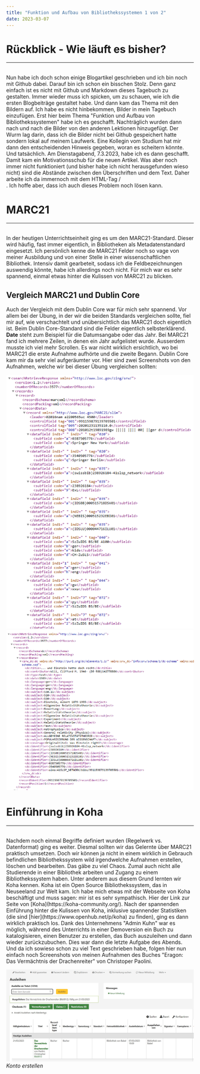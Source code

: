 ```yaml
---
title: "Funktion und Aufbau von Bibliothekssystemen 1 von 2"
date: 2023-03-07
---
```

# Rückblick - Wie läuft es bisher?
---
<br>
Nun habe ich doch schon einige Blogartikel geschrieben und ich bin noch mit Github dabei. Darauf bin ich schon ein bisschen Stolz. Denn ganz einfach ist es nicht
mit Github und Markdown dieses Tagebuch zu gestalten. Immer wieder muss ich spicken, um zu schauen, wie ich die ersten Blogbeiträge gestaltet habe. Und dann kam das
Thema mit den Bildern auf. Ich habe es nicht hinbekommen, Bilder in mein Tagebuch einzufügen. Erst hier beim Thema "Funktion und Aufbau von Bibliothekssystemen" habe 
ich es geschafft. Nachträglich wurden dann nach und nach die Bilder von den anderen Lektionen hinzugefügt.
Der Wurm lag darin, dass ich die Bilder nicht bei Github gespeichert hatte sondern lokal auf meinem Laufwerk. Eine Kollegin vom Studium hat mir dann den 
entscheidenden Hinweis gegeben, woran es scheitern könnte. Und tatsächlich. Am Dienstagabend, 7.3.2023, habe ich es dann geschafft. Damit kam ein Motivationsschub für
die neuen Artikel.
Was aber noch immer nicht funktioniert (und bisher habe ich nicht herausgefunden wieso nicht) sind die Abstände zwischen den Überschriften und dem Text. Daher arbeite
ich da immernoch mit dem HTML-Tag /<br>. Ich hoffe aber, dass ich auch dieses Problem noch lösen kann.
<br>

# MARC21
---
<br>
In der heutigen Unterrichtseinheit ging es um den MARC21-Standard. Dieser wird häufig, fast immer eigentlich, in Bibliotheken als Metadatenstandard eingesetzt. Ich 
persönlich kenne die MARC21 Felder noch so vage von meiner Ausbildung und von einer Stelle in einer wissenschaftlichen Bibliothek. Intensiv damit gearbeteit, sodass
ich die Feldbezeichnungen auswendig könnte, habe ich allerdings noch nicht. 
Für mich war es sehr spannend, einmal etwas hinter die Kulissen von MARC21 zu blicken. 

## Vergleich MARC21 und Dublin Core  

Auch der Vergleich mit dem Dublin Core war für mich sehr spannend. Vor allem 
bei der Übung, in der wir die beiden Standards vergleichen sollte, fiel mir auf, wie verschachtelt und unübersichtlich das MARC21 doch eigentlich ist. 
Beim Dublin Core-Standard sind die Felder eigentlich selbsterklärend. **Date** steht zum Beispiel für die Datumsangabe oder das Jahr. Bei MARC21 fand 
ich mehrere Zeilen, in denen ein Jahr aufgelistet wurde. Ausserdem musste ich viel mehr Scrollen. Es war nicht wirklich ersichtlich, wo bei MARC21 die erste 
Aufnahme aufhörte und die zweite Begann. Dublin Core kam mir da sehr viel aufgeräumter vor.
Hier sind zwei Screenshots von den Aufnahmen, welche wir bei dieser Übung vergleichen sollten:

![MARC21](https://github.com/tanyaZoller/Lerntagebuch-BAIN/blob/master/_img/MARC21.png?raw=true)
![Dublin Core](https://github.com/tanyaZoller/Lerntagebuch-BAIN/blob/master/_img/DublinCore.png?raw=true) 

# Einführung in Koha
---
<br>
Nachdem noch einmal Begriffe definiert wurden (Regelwerk vs. Datenformat) ging es weiter. Diesmal sollten wir das Gelernte über MARC21 praktisch umsetzen. Doch
wir können ja nicht in einem wirklich in Gebrauch befindlichen Bibliothekssystem wild irgendwelche Aufnahmen erstellen, löschen und bearbeiten. Das gäbe zu viel 
Chaos. Zumal auch nicht alle Studierende in einer Bibliothek arbeiten und Zugang zu einem Bibliothekssystem haben. Unter anderem aus diesem Grund lernten wir Koha
kennen. Koha ist ein Open Source Bibliothekssystem, das in Neuseeland zur Welt kam. Ich habe mich etwas mit der Webseite von Koha beschäftigt und muss sagen: 
mir ist es sehr sympathisch. Hier der Link zur Seite von [Koha](https://koha-community.org/).
Nach der spannenden Einführung hinter die Kulissen von Koha, inklusive spannender Statistiken (die sind [hier](https://www.openhub.net/p/koha) zu finden), ging es dann
wirklich praktisch los. Dank des Unternehmens "Admin Kuhn" war es möglich, während des Unterrichts in einer Demoversion ein Buch zu katalogisieren, einen Benutzer
zu erstellen, das Buch auszuleihen und dann wieder zurückzubuchen. Dies war dann die letzte Aufgabe des Abends.
Und da ich sowieso schon zu viel Text geschrieben habe, folgen hier nun einfach noch Screenshots von meinen Aufnahmen des Buches "Eragon: Das Vermächtnis der 
Drachenreiter" von Christoper Paolini.

![Test](https://github.com/tanyaZoller/Lerntagebuch-BAIN/blob/master/_img/Konto.jpg?raw=true1])
*Konto erstellen*
